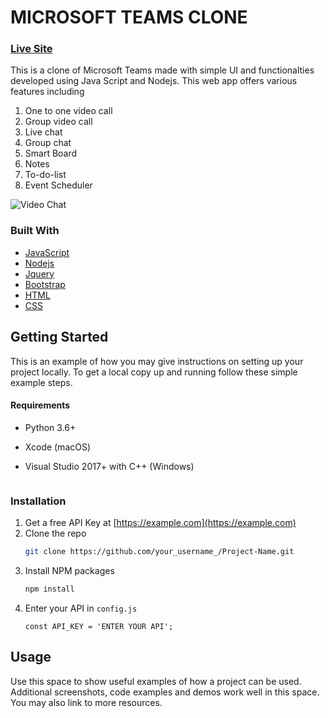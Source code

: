 # MICROSOFT TEAMS CLONE
### [Live Site](https://teams-cloneapp.herokuapp.com/)
This is a clone of Microsoft Teams made with simple UI and functionalties developed using Java Script and Nodejs.
This web app offers various features including

1. One to one video call
2. Group video call
3. Live chat
4. Group chat
5. Smart Board
6. Notes
7. To-do-list
8. Event Scheduler

![Video Chat](https://i.ibb.co/nwHKSzM/home.jpg)

### Built With

* [JavaScript](https://www.javascript.com/)
* [Nodejs](https://nodejs.org/)
* [Jquery](https://jquery.com)
* [Bootstrap](https://getbootstrap.com)
* [HTML](https://html.com/)
* [CSS](https://www.w3.org/Style/CSS/Overview.en.html)

<!-- GETTING STARTED -->
## Getting Started

This is an example of how you may give instructions on setting up your project locally.
To get a local copy up and running follow these simple example steps.

#### Requirements
* Python 3.6+

* Xcode (macOS)

* Visual Studio 2017+ with C++ (Windows)
  ```

### Installation

1. Get a free API Key at [https://example.com](https://example.com)
2. Clone the repo
   ```sh
   git clone https://github.com/your_username_/Project-Name.git
   ```
3. Install NPM packages
   ```sh
   npm install
   ```
4. Enter your API in `config.js`
   ```JS
   const API_KEY = 'ENTER YOUR API';
   ```



<!-- USAGE EXAMPLES -->
## Usage

Use this space to show useful examples of how a project can be used. Additional screenshots, code examples and demos work well in this space. You may also link to more resources.

